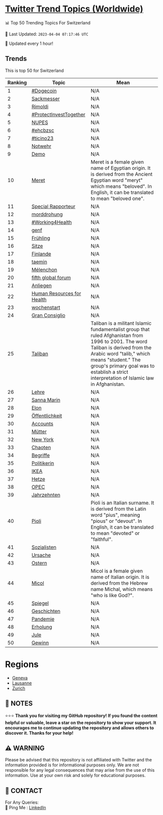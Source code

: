 [Twitter Trend Topics (Worldwide)](https://github.com/ErcinDedeoglu/Twitter-Trend-Topics)
==========


📊 Top 50 Trending Topics For Switzerland

📆 Last Updated: `2023-04-04 07:17:46 UTC`

🔧 Updated every 1 hour!


## Trends

This is top 50 for Switzerland

| Ranking | Topic | Mean |
| ------- | ------------ | ------------ |
| 1 | [#Dogecoin](http://twitter.com/search?q=%23Dogecoin) | N/A |
| 2 | [Sackmesser](http://twitter.com/search?q=Sackmesser) | N/A |
| 3 | [Rimoldi](http://twitter.com/search?q=Rimoldi) | N/A |
| 4 | [#ProtectInvestTogether](http://twitter.com/search?q=%23ProtectInvestTogether) | N/A |
| 5 | [NUPES](http://twitter.com/search?q=NUPES) | N/A |
| 6 | [#ehcbzsc](http://twitter.com/search?q=%23ehcbzsc) | N/A |
| 7 | [#ticino23](http://twitter.com/search?q=%23ticino23) | N/A |
| 8 | [Notwehr](http://twitter.com/search?q=Notwehr) | N/A |
| 9 | [Demo](http://twitter.com/search?q=Demo) | N/A |
| 10 | [Meret](http://twitter.com/search?q=Meret) | Meret is a female given name of Egyptian origin. It is derived from the Ancient Egyptian word "meryt" which means "beloved". In English, it can be translated to mean "beloved one". |
| 11 | [Special Rapporteur](http://twitter.com/search?q=Special+Rapporteur) | N/A |
| 12 | [morddrohung](http://twitter.com/search?q=morddrohung) | N/A |
| 13 | [#Working4Health](http://twitter.com/search?q=%23Working4Health) | N/A |
| 14 | [genf](http://twitter.com/search?q=genf) | N/A |
| 15 | [Frühling](http://twitter.com/search?q=Fr%c3%bchling) | N/A |
| 16 | [Sitze](http://twitter.com/search?q=Sitze) | N/A |
| 17 | [Finlande](http://twitter.com/search?q=Finlande) | N/A |
| 18 | [taemin](http://twitter.com/search?q=taemin) | N/A |
| 19 | [Mélenchon](http://twitter.com/search?q=M%c3%a9lenchon) | N/A |
| 20 | [fifth global forum](http://twitter.com/search?q=fifth+global+forum) | N/A |
| 21 | [Anliegen](http://twitter.com/search?q=Anliegen) | N/A |
| 22 | [Human Resources for Health](http://twitter.com/search?q=Human+Resources+for+Health) | N/A |
| 23 | [wochenstart](http://twitter.com/search?q=wochenstart) | N/A |
| 24 | [Gran Consiglio](http://twitter.com/search?q=Gran+Consiglio) | N/A |
| 25 | [Taliban](http://twitter.com/search?q=Taliban) | Taliban is a militant Islamic fundamentalist group that ruled Afghanistan from 1996 to 2001. The word Taliban is derived from the Arabic word "talib," which means "student." The group's primary goal was to establish a strict interpretation of Islamic law in Afghanistan. |
| 26 | [Lehre](http://twitter.com/search?q=Lehre) | N/A |
| 27 | [Sanna Marin](http://twitter.com/search?q=Sanna+Marin) | N/A |
| 28 | [Elon](http://twitter.com/search?q=Elon) | N/A |
| 29 | [Öffentlichkeit](http://twitter.com/search?q=%c3%96ffentlichkeit) | N/A |
| 30 | [Accounts](http://twitter.com/search?q=Accounts) | N/A |
| 31 | [Mütter](http://twitter.com/search?q=M%c3%bctter) | N/A |
| 32 | [New York](http://twitter.com/search?q=New+York) | N/A |
| 33 | [Chaoten](http://twitter.com/search?q=Chaoten) | N/A |
| 34 | [Begriffe](http://twitter.com/search?q=Begriffe) | N/A |
| 35 | [Politikerin](http://twitter.com/search?q=Politikerin) | N/A |
| 36 | [IKEA](http://twitter.com/search?q=IKEA) | N/A |
| 37 | [Hetze](http://twitter.com/search?q=Hetze) | N/A |
| 38 | [OPEC](http://twitter.com/search?q=OPEC) | N/A |
| 39 | [Jahrzehnten](http://twitter.com/search?q=Jahrzehnten) | N/A |
| 40 | [Pioli](http://twitter.com/search?q=Pioli) | Pioli is an Italian surname. It is derived from the Latin word "pius", meaning "pious" or "devout". In English, it can be translated to mean "devoted" or "faithful". |
| 41 | [Sozialisten](http://twitter.com/search?q=Sozialisten) | N/A |
| 42 | [Ursache](http://twitter.com/search?q=Ursache) | N/A |
| 43 | [Ostern](http://twitter.com/search?q=Ostern) | N/A |
| 44 | [Micol](http://twitter.com/search?q=Micol) | Micol is a female given name of Italian origin. It is derived from the Hebrew name Michal, which means "who is like God?". |
| 45 | [Spiegel](http://twitter.com/search?q=Spiegel) | N/A |
| 46 | [Geschichten](http://twitter.com/search?q=Geschichten) | N/A |
| 47 | [Pandemie](http://twitter.com/search?q=Pandemie) | N/A |
| 48 | [Erholung](http://twitter.com/search?q=Erholung) | N/A |
| 49 | [Jule](http://twitter.com/search?q=Jule) | N/A |
| 50 | [Gewinn](http://twitter.com/search?q=Gewinn) | N/A |



# Regions

* [Geneva](</Switzerland/Geneva.md>)
* [Lausanne](</Switzerland/Lausanne.md>)
* [Zurich](</Switzerland/Zurich.md>)



## 📝 NOTES

⭐⭐⭐ **Thank you for visiting my GitHub repository! If you found the content helpful or valuable, leave a star on the repository to show your support. It encourages me to continue updating the repository and allows others to discover it. Thanks for your help!**


## ⚠️ WARNING

Please be advised that this repository is not affiliated with Twitter and the information provided is for informational purposes only. We are not responsible for any legal consequences that may arise from the use of this information. Use at your own risk and solely for educational purposes.


## 📨 CONTACT

 For Any Queries:  
            🏓 Ping Me : [LinkedIn](https://www.linkedin.com/in/ercindedeoglu/)
